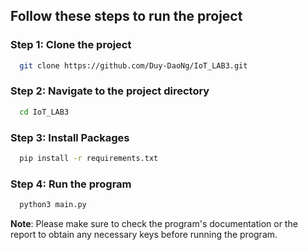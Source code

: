 ## Follow these steps to run the project

### Step 1: Clone the project

```bash
  git clone https://github.com/Duy-DaoNg/IoT_LAB3.git
```

### Step 2: Navigate to the project directory

```bash
  cd IoT_LAB3
```

### Step 3: Install Packages
```bash
  pip install -r requirements.txt
```

### Step 4: Run the program
```bash
  python3 main.py
```

**Note**: Please make sure to check the program's documentation or the report to obtain any necessary keys before running the program.
